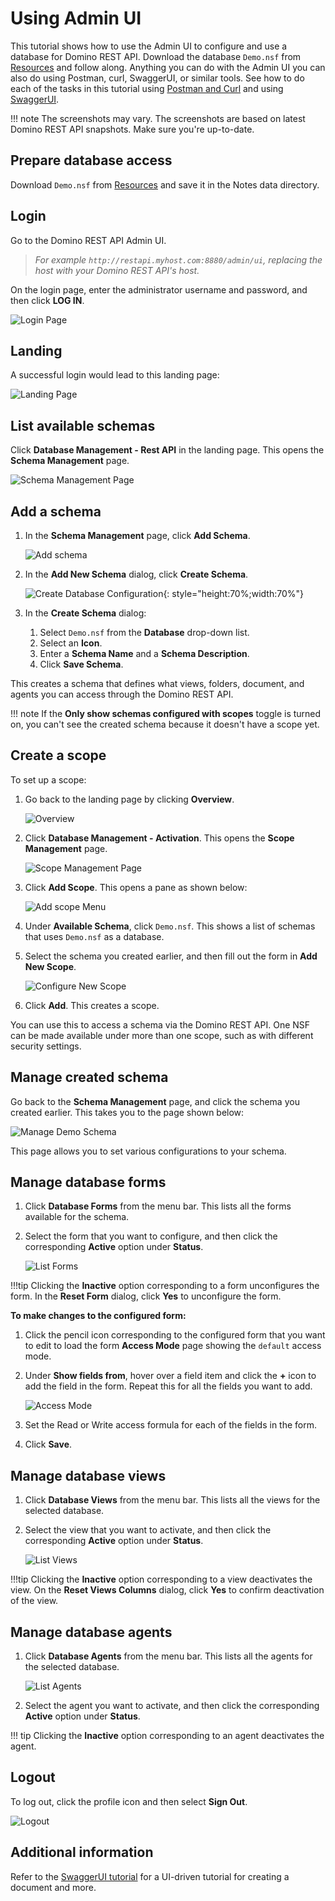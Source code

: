 # Using Admin UI

This tutorial shows how to use the Admin UI to configure and use a database for Domino REST API. Download the database `Demo.nsf` from [Resources](../references/downloads.md) and follow along. Anything you can do with the Admin UI you can also do using Postman, curl, SwaggerUI, or similar tools. See how to do each of the tasks in this tutorial using [Postman and Curl](./postmancurl.md) and using [SwaggerUI](./swagger.md).

<!-- prettier-ignore -->
!!! note
    The screenshots may vary. The screenshots are based on latest Domino REST API snapshots. Make sure you're up-to-date.

## Prepare database access

Download `Demo.nsf` from [Resources](../references/downloads.md) and save it in the Notes data directory.

## Login

Go to the Domino REST API Admin UI.<br>

> _For example `http://restapi.myhost.com:8880/admin/ui`, replacing the host with your Domino REST API's host._

On the login page, enter the administrator username and password, and then click **LOG IN**.

![Login Page](../assets/images/AdminLogin.png)

## Landing

A successful login would lead to this landing page:

![Landing Page](../assets/images/AdminLanding.png)

## List available schemas

Click **Database Management - Rest API** in the landing page. This opens the **Schema Management** page.

![Schema Management Page](../assets/images/AllSchemas.png)

## Add a schema

1. In the **Schema Management** page, click **Add Schema**. 

      ![Add schema](../assets/images/addSchema.png)
      <!--![Add Schema Menu](../assets/images/AddNewSchema.png)-->

2. In the **Add New Schema** dialog, click **Create Schema**.

      ![Create Database Configuration](../assets/images/createSchema.png){: style="height:70%;width:70%"}

3. In the **Create Schema** dialog:

      1. Select `Demo.nsf` from the **Database** drop-down list. 
      2. Select an **Icon**.
	3. Enter a **Schema Name** and a **Schema Description**. 
      5. Click **Save Schema**. 

<!--2. Under **Available Databases**, select `Demo.nsf`.
3. Under **Add New Schema**, fill up the form and then click **Add**.

      ![Configure New Schema](../assets/images/ConfigureNewSchema.png)-->

This creates a schema that defines what views, folders, document, and agents you can access through the Domino REST API.

<!-- prettier-ignore -->
!!! note
    If the **Only show schemas configured with scopes** toggle is turned on, you can't see the created schema because it doesn't have a scope yet.

## Create a scope

To set up a scope:

1. Go back to the landing page by clicking **Overview**.

      ![Overview](../assets/images/overview.png)

2. Click **Database Management - Activation**. This opens the **Scope Management** page.

      ![Scope Management Page](../assets/images/ScopeManagement.png)

3. Click **Add Scope**. This opens a pane as shown below:

      ![Add scope Menu](../assets/images/AddNewScope.png)

4. Under **Available Schema**, click `Demo.nsf`. This shows a list of schemas that uses `Demo.nsf` as a database.
5. Select the schema you created earlier, and then fill out the form in **Add New Scope**.

      ![Configure New Scope](../assets/images/ConfigureNewScope.png)

6. Click **Add**. This creates a scope.

You can use this to access a schema via the Domino REST API. One NSF can be made available under more than one scope, such as with different security settings.

## Manage created schema

Go back to the **Schema Management** page, and click the schema you created earlier. This takes you to the page shown below:

![Manage Demo Schema](../assets/images/ManageDemoSchema.png)

This page allows you to set various configurations to your schema.

## Manage database forms

1. Click **Database Forms** from the menu bar. This lists all the forms available for the schema.
2. Select the form that you want to configure, and then click the corresponding **Active** option under **Status**.

      ![List Forms](../assets/images/ListOfForms2.png)

<!-- prettier-ignore -->
!!!tip
     Clicking the **Inactive** option corresponding to a form unconfigures the form. In the **Reset Form** dialog, click **Yes** to unconfigure the form.

<!--1. Click **Database Forms** from the menu bar. This lists all the forms available for the schema.
1. From the available forms under **Unconfigured Forms**, select the form that you would like to configure. 
2. Click the toggle in the form card of the selected form.
3. In the **Configure** dialog, click **Yes** to configure the form with default settings.

The selected form is now listed under **Configured Forms**.

![List Forms](../assets/images/ListOfForms2.png)-->

**To make changes to the configured form:**

1. Click the pencil icon corresponding to the configured form that you want to edit to load the form **Access Mode** page showing the `default` access mode.
2. Under **Show fields from**, hover over a field item and click the **+** icon to add the field in the form. Repeat this for all the fields you want to add.

      ![Access Mode](../assets/images/AccessMode1.png)

3. Set the Read or Write access formula for each of the fields in the form.
4. Click **Save**.

## Manage database views

1. Click **Database Views** from the menu bar. This lists all the views for the selected database.
2. Select the view that you want to activate, and then click the corresponding **Active** option under **Status**.

      ![List Views](../assets/images/ListOfViews1.png)

<!-- prettier-ignore -->
!!!tip
     Clicking the **Inactive** option corresponding to a view deactivates the view. On the **Reset Views Columns** dialog, click **Yes** to confirm deactivation of the view.

## Manage database agents

1. Click **Database Agents** from the menu bar. This lists all the agents for the selected database.

      ![List Agents](../assets/images/ListOfAgents.png)

2. Select the agent you want to activate, and then click the corresponding **Active** option under **Status**.

<!-- prettier-ignore -->
!!! tip
    Clicking the **Inactive** option corresponding to an agent deactivates the agent.

## Logout

To log out, click the profile icon and then select **Sign Out**.

![Logout](../assets/images/AdminUILogout.png)

## Additional information

Refer to the [SwaggerUI tutorial](./swagger.md) for a UI-driven tutorial for creating a document and more.
